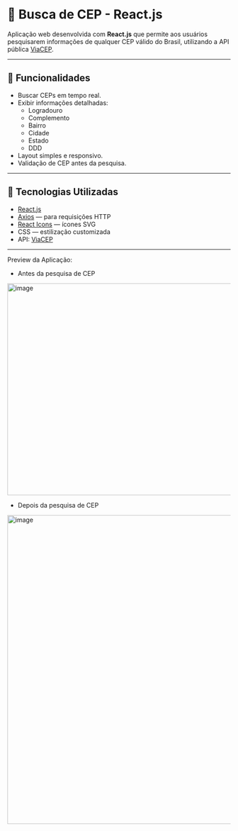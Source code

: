 # 📍 Busca de CEP - React.js

Aplicação web desenvolvida com **React.js** que permite aos usuários pesquisarem informações de qualquer CEP válido do Brasil, utilizando a API pública [ViaCEP](https://viacep.com.br/).

---

## 🔎 Funcionalidades

- Buscar CEPs em tempo real.
- Exibir informações detalhadas:
  - Logradouro
  - Complemento
  - Bairro
  - Cidade
  - Estado
  - DDD
- Layout simples e responsivo.
- Validação de CEP antes da pesquisa.

---

## 🚀 Tecnologias Utilizadas

- [React.js](https://reactjs.org/)
- [Axios](https://axios-http.com/) — para requisições HTTP
- [React Icons](https://react-icons.github.io/react-icons/) — ícones SVG
- CSS — estilização customizada
- API: [ViaCEP](https://viacep.com.br/)

---

Preview da Aplicação:

- Antes da pesquisa de CEP
<img width="991" height="478" alt="image" src="https://github.com/user-attachments/assets/6ac821e0-ccea-4a86-b6df-517f9f89d534" />


- Depois da pesquisa de CEP
<img width="862" height="697" alt="image" src="https://github.com/user-attachments/assets/e088cc8e-a840-4e41-9a51-f3809e25a2ff" />
